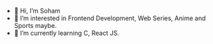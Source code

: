 - 👋 Hi, I’m Soham
- 👀 I’m interested in Frontend Development, Web Series, Anime and Sports maybe.
- 🌱 I’m currently learning C, React JS.
